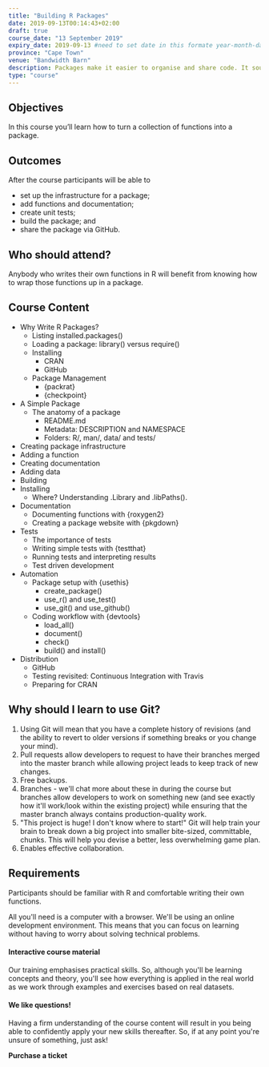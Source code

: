 ```yaml
---
title: "Building R Packages"
date: 2019-09-13T00:14:43+02:00
draft: true
course_date: "13 September 2019"
expiry_date: 2019-09-13 #need to set date in this formate year-month-day
province: "Cape Town"
venue: "Bandwidth Barn"
description: Packages make it easier to organise and share code. It sounds complicated but with some help, you'll learn that it’s not. Let us show you the ins and outs of building R packages.
type: "course"
---
```


## Objectives

In this course you’ll learn how to turn a collection of functions into a package.

## Outcomes 

<p style="margin-bottom: .5rem!important;">After the course participants will be able to</p>

- set up the infrastructure for a package;
- add functions and documentation;
- create unit tests;
- build the package; and
- share the package via GitHub.

## Who should attend?

Anybody who writes their own functions in R will benefit from knowing how to wrap those functions up in a package.

## Course Content

- Why Write R Packages?
    - Listing installed.packages()
    - Loading a package: library() versus require()
    - Installing
        - CRAN
        - GitHub
    - Package Management
        - {packrat}
        - {checkpoint}
- A Simple Package
    -  The anatomy of a package
        - README.md
        - Metadata: DESCRIPTION and NAMESPACE
        - Folders: R/, man/, data/ and tests/
- Creating package infrastructure
- Adding a function
- Creating documentation
- Adding data
- Building
- Installing
    - Where? Understanding .Library and .libPaths().
- Documentation
    - Documenting functions with {roxygen2}
    - Creating a package website with {pkgdown}
- Tests
    - The importance of tests
    - Writing simple tests with {testthat}
    - Running tests and interpreting results
    - Test driven development
- Automation
    - Package setup with {usethis}
        - create_package()
        - use_r() and use_test()
        - use_git() and use_github()
    - Coding workflow with {devtools}
        - load_all()
        - document()
        - check()
        - build() and install()
- Distribution
    - GitHub
    - Testing revisited: Continuous Integration with Travis
    - Preparing for CRAN



## Why should I learn to use Git?
          
1. Using Git will mean that you have a complete history of revisions (and the ability to revert to older versions if something breaks or you change your mind).
2. Pull requests allow developers to request to have their branches merged into the master branch while allowing project leads to keep track of new changes.
3. Free backups.
4. Branches - we'll chat more about these in during the course but branches allow developers to work on something new (and see exactly how it'll work/look within the existing project) while ensuring that the master branch always contains production-quality work.
5. "This project is huge! I don't know where to start!" Git will help train your brain to break down a big project into smaller bite-sized, committable, chunks. This will help you devise a better, less overwhelming game plan.
6. Enables effective collaboration.

## Requirements
          
Participants should be familiar with R and comfortable writing their own functions.

All you'll need is a computer with a browser. We'll be using an online development environment. This means that you can focus on learning without having to worry about solving technical problems.

#### Interactive course material
          
Our training emphasises practical skills. So, although you'll be learning concepts and theory, you'll see how everything is applied in the real world as we work through examples and exercises based on real datasets.

#### We like questions!
          
Having a firm understanding of the course content will result in you being able to confidently apply your new skills thereafter. So, if at any point you're unsure of something, just ask!

<a class="btn btn-primary register" href="#" target="_blank" style="text-decoration: none;"> <strong>Purchase a ticket</strong></a>